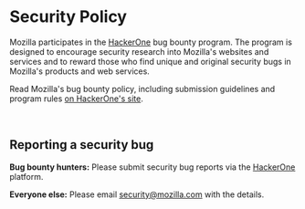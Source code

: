 # Security Policy

Mozilla participates in the [HackerOne](https://hackerone.com/bug-bounty-programs) bug bounty program. The program is designed to encourage security research into Mozilla's websites and services and to reward those who find unique and original security bugs in Mozilla's products and web services.

Read Mozilla's bug bounty policy, including submission guidelines and program rules [on HackerOne's site](https://hackerone.com/mozilla).

<br />

## Reporting a security bug

**Bug bounty hunters:**
Please submit security bug reports via the [HackerOne](https://hackerone.com/mozilla?type=team) platform.

**Everyone else:** 
Please email <a href="mailto:security@mozilla.com">security@mozilla.com</a> with the details.
